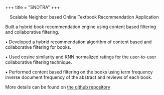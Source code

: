+++
title = "SNOTRA"
+++

<p style="text-align: center;"> Scalable Neighbor based Online Textbook Recommendation Application </p>

Built a hybrid book recommendation engine using content based filtering and collaborative filtering. 

<!--more-->

• Developed a hybrid recommendation algorithm of content based and collaborative filtering for books.

• Used cosine similarity and KNN normalized ratings for the user-to-user collaborative filtering technique.

• Performed content based filtering on the books using term frequency inverse document frequency of the abstract and reviews of each book.

More details can be found on [the github repository](https://github.com/kunaalahuja/SNOTRA)